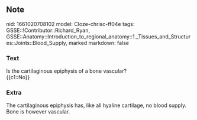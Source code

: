 ## Note
nid: 1661020708102
model: Cloze-chrisc-ff04e
tags: GSSE::!Contributor::Richard_Ryan, GSSE::Anatomy::Introduction_to_regional_anatomy::1._Tissues_and_Structures::Joints::Blood_Supply, marked
markdown: false

### Text
<div class="toggle">
  Is the cartilaginous epiphysis of a bone vascular?
</div>
<div class="toggle">
  {{c1::No}}
</div>

### Extra
<p id="0a518090-d1e2-4454-8c86-64dbb1835156" class="">The
cartilaginous epiphysis has, like all hyaline cartilage, no blood
supply. Bone is however vascular.
